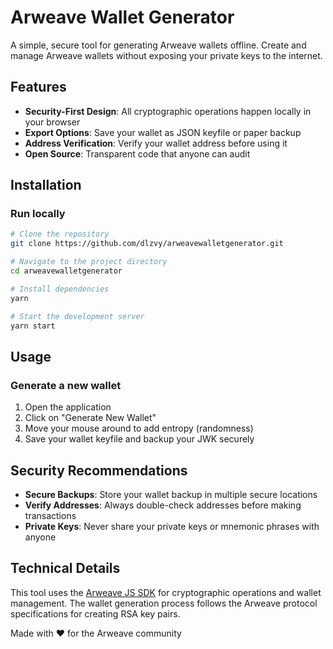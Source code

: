 # Arweave Wallet Generator

A simple, secure tool for generating Arweave wallets offline. Create and manage Arweave wallets without exposing your private keys to the internet.

## Features

- **Security-First Design**: All cryptographic operations happen locally in your browser
- **Export Options**: Save your wallet as JSON keyfile or paper backup
- **Address Verification**: Verify your wallet address before using it
- **Open Source**: Transparent code that anyone can audit

## Installation

### Run locally

```bash
# Clone the repository
git clone https://github.com/dlzvy/arweavewalletgenerator.git

# Navigate to the project directory
cd arweavewalletgenerator

# Install dependencies
yarn

# Start the development server
yarn start
```

## Usage

### Generate a new wallet

1. Open the application
2. Click on "Generate New Wallet"
3. Move your mouse around to add entropy (randomness)
4. Save your wallet keyfile and backup your JWK securely

## Security Recommendations

- **Secure Backups**: Store your wallet backup in multiple secure locations
- **Verify Addresses**: Always double-check addresses before making transactions
- **Private Keys**: Never share your private keys or mnemonic phrases with anyone

## Technical Details

This tool uses the [Arweave JS SDK](https://github.com/ArweaveTeam/arweave-js) for cryptographic operations and wallet management. The wallet generation process follows the Arweave protocol specifications for creating RSA key pairs.


Made with ❤️ for the Arweave community